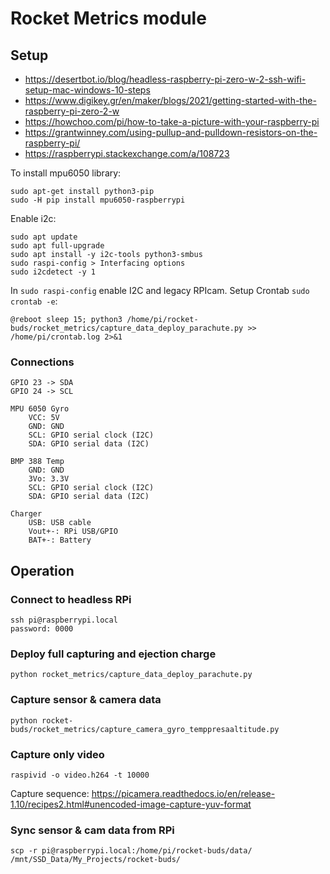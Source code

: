# Rocket Metrics module

## Setup
- https://desertbot.io/blog/headless-raspberry-pi-zero-w-2-ssh-wifi-setup-mac-windows-10-steps
- https://www.digikey.gr/en/maker/blogs/2021/getting-started-with-the-raspberry-pi-zero-2-w
- https://howchoo.com/pi/how-to-take-a-picture-with-your-raspberry-pi
- https://grantwinney.com/using-pullup-and-pulldown-resistors-on-the-raspberry-pi/
- https://raspberrypi.stackexchange.com/a/108723

To install mpu6050 library:
```
sudo apt-get install python3-pip
sudo -H pip install mpu6050-raspberrypi
```

Enable i2c:
```
sudo apt update
sudo apt full-upgrade
sudo apt install -y i2c-tools python3-smbus
sudo raspi-config > Interfacing options
sudo i2cdetect -y 1
```

In `sudo raspi-config` enable I2C and legacy RPIcam.
Setup Crontab `sudo crontab -e`:
```
@reboot sleep 15; python3 /home/pi/rocket-buds/rocket_metrics/capture_data_deploy_parachute.py >> /home/pi/crontab.log 2>&1
```

### Connections
```
GPIO 23 -> SDA
GPIO 24 -> SCL

MPU 6050 Gyro
    VCC: 5V
    GND: GND
    SCL: GPIO serial clock (I2C)
    SDA: GPIO serial data (I2C)

BMP 388 Temp
    GND: GND
    3Vo: 3.3V
    SCL: GPIO serial clock (I2C)
    SDA: GPIO serial data (I2C)

Charger
    USB: USB cable
    Vout+-: RPi USB/GPIO
    BAT+-: Battery
```

## Operation
### Connect to headless RPi
```
ssh pi@raspberrypi.local
password: 0000
```

### Deploy full capturing and ejection charge
```
python rocket_metrics/capture_data_deploy_parachute.py 
```

### Capture sensor & camera data
```
python rocket-buds/rocket_metrics/capture_camera_gyro_temppresaaltitude.py
```

### Capture only video
```
raspivid -o video.h264 -t 10000
```
Capture sequence: 
https://picamera.readthedocs.io/en/release-1.10/recipes2.html#unencoded-image-capture-yuv-format


### Sync sensor & cam data from RPi
```
scp -r pi@raspberrypi.local:/home/pi/rocket-buds/data/ /mnt/SSD_Data/My_Projects/rocket-buds/
```
